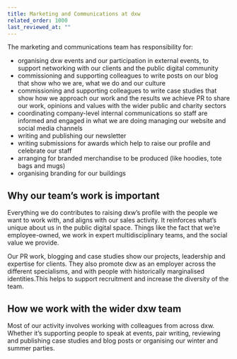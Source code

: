 ```yaml
---
title: Marketing and Communications at dxw
related_order: 1000
last_reviewed_at: ""
---
```


The marketing and communications team has responsibility for:

* organising dxw events and our participation in external events, to support networking with our clients and the public digital community
* commissioning and supporting colleagues to write posts on our blog that show who we are, what we do and our culture
* commissioning and supporting colleagues to write case studies that show how we approach our work and the results we achieve
PR to share our work, opinions and values with the wider public and charity sectors
* coordinating company-level internal communications so staff are informed and engaged in what we are doing
managing our website and social media channels
* writing and publishing our newsletter
* writing submissions for awards which help to raise our profile and celebrate our staff
* arranging for branded merchandise to be produced (like hoodies, tote bags and mugs)
* organising branding for our buildings

## Why our team’s work is important

Everything we do contributes to raising dxw’s profile with the people we want to work with, and aligns with our sales activity. It reinforces what’s unique about us in the public digital space. Things like the fact that we’re employee-owned, we work in expert multidisciplinary teams, and the social value we provide.

Our PR work, blogging and case studies show our projects, leadership and expertise for clients. They also promote dxw as an employer across the different specialisms, and with people with historically marginalised identities.This helps to support recruitment and increase the diversity of the team.

## How we work with the wider dxw team

Most of our activity involves working with colleagues from across dxw. Whether it’s supporting people to speak at events, pair writing, reviewing and publishing case studies and blog posts or organising our winter and summer parties.

